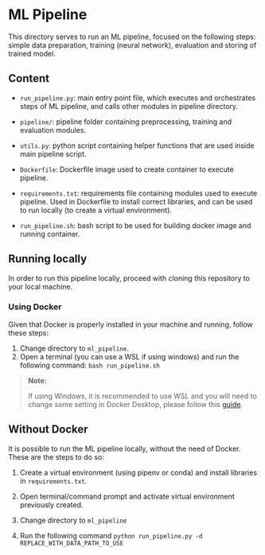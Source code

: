 # ML Pipeline

This directory serves to run an ML pipeline, focused on the following steps: simple data preparation, training (neural network), evaluation and storing of trained model.

## Content

- `run_pipeline.py`: main entry point file, which executes and orchestrates steps of ML pipeline, and calls other modules in pipeline directory.

- `pipeline/`: pipeline folder containing preprocessing, training and evaluation modules.

- `utils.py`: python script containing helper functions that are used inside main pipeline script.

- `Dockerfile`: Dockerfile image used to create container to execute pipeline.

- `requirements.txt`: requirements file containing modules used to execute pipeline. Used in Dockerfile to install correct libraries, and can be used to run locally (to create a virtual environment).

- `run_pipeline.sh`: bash script to be used for building docker image and running container.

## Running locally

In order to run this pipeline locally, proceed with cloning this repository to your local machine.

### Using Docker

Given that Docker is properly installed in your machine and running, follow these steps:

1. Change directory to `ml_pipeline`.
2. Open a terminal (you can use a WSL if using windows) and run the following command: `bash run_pipeline.sh`

>**Note:**
>
>If using Windows, it is recommended to use WSL and you will need to change some setting in Docker Desktop, please follow this [guide](https://docs.docker.com/desktop/windows/wsl/).

## Without Docker

It is possible to run the ML pipeline locally, without the need of Docker. These are the steps to do so:

1. Create a virtual environment (using pipenv or conda) and install libraries in `requirements.txt`.

2. Open terminal/command prompt and activate virtual environment previously created.

3. Change directory to `ml_pipeline`

3. Run the following command `python run_pipeline.py -d REPLACE_WITH_DATA_PATH_TO_USE`